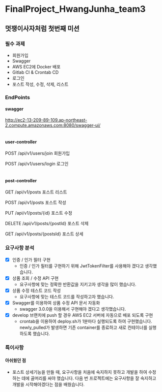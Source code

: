 # FinalProject_HwangJunha_team3
## 멋쟁이사자처럼 첫번째 미션

### 필수 과제
- 회원가입
- Swagger
- AWS EC2에 Docker 배포
- Gitlab CI & Crontab CD
- 로그인
- 포스트 작성, 수정, 삭제, 리스트
### EndPoints
#### swagger
http://ec2-13-209-89-109.ap-northeast-2.compute.amazonaws.com:8080/swagger-ui/
<br>
<br>
#### user-controller
POST ​/api​/v1​/users​/join
회원가입

POST ​/api​/v1​/users​/login
로그인
<br>
<br>
#### post-controller
GET ​/api​/v1​/posts
포스트 리스트

POST ​/api​/v1​/posts
포스트 작성

PUT ​/api​/v1​/posts​/{id}
포스트 수정

DELETE ​/api​/v1​/posts​/{postId}
포스트 삭제

GET ​/api​/v1​/posts​/{postsId}
포스트 상세

### 요구사항 분석
- [x] 인증 / 인가 필터 구현
  - 인증 / 인가 필터를 구현하기 위해 JwtTokenFilter를 사용해야 겠다고 생각했습니다.
- [x] 상품 조회 / 수정 API 구현
  - 요구사항에 맞는 정확한 반환값을 지키고자 생각을 많이 했습니다.
- [x] 상품 수정 테스트 코드 작성
  - 요구사항에 맞는 테스트 코드를 작성하고자 했습니다.
- [x] Swagger를 이용하여 상품 수정 API 문서 자동화
  - swagger 3.0.0을 이용해서 구현해야 겠다고 생각했습니다.
- [x] develop 브랜치에 push 할 경우 AWS EC2 서버에 자동으로 배포 되도록 구현
  - crontab을 이용하여 deploy.sh가 1분마다 실행되도록 하여 구현했습니다. newly_pulled가 발생하면 기존 container를 종료하고 새로 컨테이너를 실행하도록 했습니다.

### 특이사항
#### 아쉬웠던 점
- 포스트 상세기능을 만들 때, 요구사항을 처음에 숙지하지 못하고 개발을 하여 수정하는 데에 골머리를 싸야 했습니다. 다음 번 프로젝트에는 요구사항을 잘 숙지하고 개발을 시작해야겠다는 점을 배웠습니다.